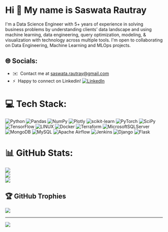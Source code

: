 # Hi 👋 My name is Saswata Rautray
I'm a Data Science Engineer with 5+ years of experience in solving business problems by understanding clients’ data landscape and using machine learning, data engineering, query optimization, modeling, & visualization with technology across multiple tools. I'm open to collaborating on Data Engineering, Machine Learning and MLOps projects.

## 🌐 Socials:
* ✉️  Contact me at [saswata.rautray@gmail.com](mailto:saswata.rautray@gmail.com)
* ⚡  Happy to connect on Linkedin!
[![LinkedIn](https://img.shields.io/badge/LinkedIn-%230077B5.svg?logo=linkedin&logoColor=white)](https://linkedin.com/in/saswatarautray) 

# 💻 Tech Stack:
![Python](https://img.shields.io/badge/python-3670A0?style=plastic&logo=python&logoColor=ffdd54) ![Pandas](https://img.shields.io/badge/pandas-%23150458.svg?style=plastic&logo=pandas&logoColor=white) ![NumPy](https://img.shields.io/badge/numpy-%23013243.svg?style=plastic&logo=numpy&logoColor=white) ![Plotly](https://img.shields.io/badge/Plotly-%233F4F75.svg?style=plastic&logo=plotly&logoColor=white) ![scikit-learn](https://img.shields.io/badge/scikit--learn-%23F7931E.svg?style=plastic&logo=scikit-learn&logoColor=white) ![PyTorch](https://img.shields.io/badge/PyTorch-%23EE4C2C.svg?style=plastic&logo=PyTorch&logoColor=white) ![SciPy](https://img.shields.io/badge/SciPy-%230C55A5.svg?style=plastic&logo=scipy&logoColor=%white) ![TensorFlow](https://img.shields.io/badge/TensorFlow-%23FF6F00.svg?style=plastic&logo=TensorFlow&logoColor=white) ![LINUX](https://img.shields.io/badge/Linux-FCC624?style=plastic&logo=linux&logoColor=black) ![Docker](https://img.shields.io/badge/docker-%230db7ed.svg?style=plastic&logo=docker&logoColor=white) ![Terraform](https://img.shields.io/badge/terraform-%235835CC.svg?style=plastic&logo=terraform&logoColor=white) ![MicrosoftSQLServer](https://img.shields.io/badge/Microsoft%20SQL%20Sever-CC2927?style=plastic&logo=microsoft%20sql%20server&logoColor=white) ![MongoDB](https://img.shields.io/badge/MongoDB-%234ea94b.svg?style=plastic&logo=mongodb&logoColor=white) ![MySQL](https://img.shields.io/badge/mysql-%2300f.svg?style=plastic&logo=mysql&logoColor=white) ![Apache Airflow](https://img.shields.io/badge/Apache%20Airflow-017CEE?style=plastic&logo=Apache%20Airflow&logoColor=white) ![Jenkins](https://img.shields.io/badge/jenkins-%232C5263.svg?style=plastic&logo=jenkins&logoColor=white) ![Django](https://img.shields.io/badge/django-%23092E20.svg?style=plastic&logo=django&logoColor=white) ![Flask](https://img.shields.io/badge/flask-%23000.svg?style=plastic&logo=flask&logoColor=white)
# 📊 GitHub Stats:
![](https://github-readme-stats.vercel.app/api?username=saswatarautray&theme=midnight-purple&hide_border=false&include_all_commits=true&count_private=false)<br/>
![](https://github-readme-streak-stats.herokuapp.com/?user=saswatarautray&theme=midnight-purple&hide_border=false)<br/>
![](https://github-readme-stats.vercel.app/api/top-langs/?username=saswatarautray&theme=midnight-purple&hide_border=false&include_all_commits=true&count_private=false&layout=compact)

## 🏆 GitHub Trophies
![](https://github-profile-trophy.vercel.app/?username=saswatarautray&theme=onestar&no-frame=false&no-bg=false&margin-w=4)

---
[![](https://visitcount.itsvg.in/api?id=saswatarautray&icon=9&color=0)](https://visitcount.itsvg.in)
